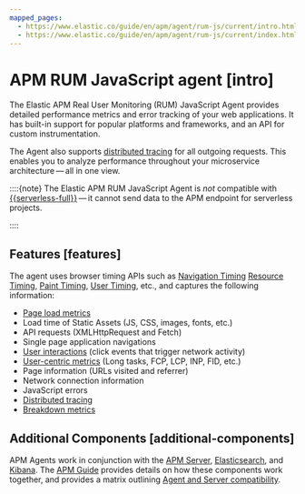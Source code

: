 ```yaml
---
mapped_pages:
  - https://www.elastic.co/guide/en/apm/agent/rum-js/current/intro.html
  - https://www.elastic.co/guide/en/apm/agent/rum-js/current/index.html
---
```


# APM RUM JavaScript agent [intro]

The Elastic APM Real User Monitoring (RUM) JavaScript Agent provides detailed performance metrics and error tracking of your web applications. It has built-in support for popular platforms and frameworks, and an API for custom instrumentation.

The Agent also supports [distributed tracing](/reference/distributed-tracing.md) for all outgoing requests. This enables you to analyze performance throughout your microservice architecture — all in one view.

::::{note}
The Elastic APM RUM JavaScript Agent is *not* compatible with [{{serverless-full}}](docs-content://deploy-manage/deploy/elastic-cloud/serverless.md) — it cannot send data to the APM endpoint for serverless projects.

::::



## Features [features]

The agent uses browser timing APIs such as [Navigation Timing](https://w3c.github.io/navigation-timing/) [Resource Timing](https://w3c.github.io/resource-timing/), [Paint Timing](https://w3c.github.io/paint-timing/), [User Timing](https://w3c.github.io/user-timing/), etc., and captures the following information:

* [Page load metrics](/reference/supported-technologies.md#page-load-metrics)
* Load time of Static Assets (JS, CSS, images, fonts, etc.)
* API requests (XMLHttpRequest and Fetch)
* Single page application navigations
* [User interactions](/reference/supported-technologies.md#user-interactions) (click events that trigger network activity)
* [User-centric metrics](/reference/supported-technologies.md#user-centric-metrics) (Long tasks, FCP, LCP, INP, FID, etc.)
* Page information (URLs visited and referrer)
* Network connection information
* JavaScript errors
* [Distributed tracing](/reference/distributed-tracing.md)
* [Breakdown metrics](/reference/breakdown-metrics.md)


## Additional Components [additional-components]

APM Agents work in conjunction with the [APM Server](docs-content://reference/ingestion-tools/observability/apm.md), [Elasticsearch](docs-content://get-started/index.md), and [Kibana](docs-content://get-started/the-stack.md). The [APM Guide](docs-content://reference/ingestion-tools/observability/apm.md) provides details on how these components work together, and provides a matrix outlining [Agent and Server compatibility](docs-content://solutions/observability/apps/apm-agent-compatibility.md).

